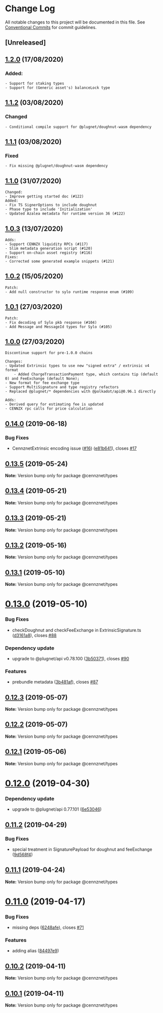 # Change Log

All notable changes to this project will be documented in this file.
See [Conventional Commits](https://conventionalcommits.org) for commit guidelines.

## [Unreleased]

## [1.2.0](https://github.com/cennznet/api.js/compare/release/1.1.2...release/1.2.0) (17/08/2020)
### Added:
    - Support for staking types
    - Support for (Generic asset's) balanceLock type

## [1.1.2](https://github.com/cennznet/api.js/compare/release/1.1.1...release/1.1.2) (03/08/2020)
### Changed
    - Conditional compile support for @plugnet/doughnut-wasm dependency

## [1.1.1](https://github.com/cennznet/api.js/compare/release/1.1.0...release/1.1.1) (03/08/2020)
### Fixed
    - Fix missing @plugnet/doughnut-wasm dependency

## [1.1.0](https://github.com/cennznet/api.js/compare/release/1.0.3...release/1.1.0) (31/07/2020)
    Changed:
    - Improve getting started doc (#122)
    Added:
    - Fix TS SignerOptions to include doughnut
    - Phase type to include 'Initialization'
    - Updated Azalea metadata for runtime version 36 (#122)

## [1.0.3](https://github.com/cennznet/api.js/compare/release/1.0.2...release/1.0.3) (13/07/2020)

    Adds:
    - Support CENNZX liquidity RPCs (#117)
    - Slim metadata generation script (#120)
    - Support on-chain asset registry (#116)
    Fixes:
    - Corrected some generated example snippets (#121)

## [1.0.2](https://github.com/cennznet/api.js/compare/release/1.0.1...release/1.0.2) (15/05/2020)

    Patch:
    - Add null constructor to sylo runtime response enum (#109) 


## [1.0.1](https://github.com/cennznet/api.js/compare/release/1.0.0...release/1.0.1) (27/03/2020)

    Patch:
    - Fix decoding of Sylo pkb response (#104) 
    - Add Message and MessageId types for Sylo (#105)

## [1.0.0](https://github.com/cennznet/api.js/compare/v0.14.0...release/1.0.0) (27/03/2020)
    Discontinue support for pre-1.0.0 chains

    Changes:
    - Updated Extrinsic types to use new "signed extra" / extrinsic v4 format
        - Added ChargeTransactionPayment type, which contains tip (default 0) and FeeExchange (default None);
    - New format for fee exchange type
    - Support MultiSignature and type registry refactors
    - Replaced @plugnet/* dependencies with @polkadot/api@0.96.1 directly

    Adds:
    - Derived query for estimating fee is updated
    - CENNZX rpc calls for price calculation


## [0.14.0](https://github.com/cennznet/api.js/compare/v0.13.6...v0.14.0) (2019-06-18)


### Bug Fixes

* CennznetExtrinsic encoding issue ([#16](https://github.com/cennznet/api.js/issues/16)) ([e81b641](https://github.com/cennznet/api.js/commit/e81b641)), closes [#17](https://github.com/cennznet/api.js/issues/17)





## [0.13.5](https://github.com/cennznet/api.js/compare/v0.13.4...v0.13.5) (2019-05-24)

**Note:** Version bump only for package @cennznet/types





## [0.13.4](https://github.com/cennznet/api.js/compare/v0.13.3...v0.13.4) (2019-05-21)

**Note:** Version bump only for package @cennznet/types





## [0.13.3](https://github.com/cennznet/api.js/compare/v0.13.2...v0.13.3) (2019-05-21)

**Note:** Version bump only for package @cennznet/types





## [0.13.2](https://github.com/cennznet/api.js/compare/v0.13.1...v0.13.2) (2019-05-16)

**Note:** Version bump only for package @cennznet/types





## [0.13.1](https://github.com/cennznet/api.js/compare/v0.13.0...v0.13.1) (2019-05-10)

**Note:** Version bump only for package @cennznet/types





# [0.13.0](https://github.com/cennznet/api.js/compare/v0.12.3...v0.13.0) (2019-05-10)


### Bug Fixes

* checkDoughnut and checkFeeExchange in ExtrinsicSignature.ts ([d3161a8](https://github.com/cennznet/api.js/commit/d3161a8)), closes [#88](https://github.com/cennznet/api.js/issues/88)


### Dependency update

* upgrade to @plugnet/api v0.78.100 ([3b50371](https://github.com/cennznet/api.js/commit/3b50371)), closes [#90](https://github.com/cennznet/api.js/issues/90)


### Features

* prebundle metadata ([3b481af](https://github.com/cennznet/api.js/commit/3b481af)), closes [#87](https://github.com/cennznet/api.js/issues/87)





## [0.12.3](https://github.com/cennznet/api.js/compare/v0.12.2...v0.12.3) (2019-05-07)

**Note:** Version bump only for package @cennznet/types





## [0.12.2](https://github.com/cennznet/api.js/compare/v0.12.1...v0.12.2) (2019-05-07)

**Note:** Version bump only for package @cennznet/types





## [0.12.1](https://github.com/cennznet/api.js/compare/v0.12.0...v0.12.1) (2019-05-06)

**Note:** Version bump only for package @cennznet/types





# [0.12.0](https://bitbucket.org/centralitydev/cennznet-js/compare/v0.11.2...v0.12.0) (2019-04-30)


### Dependency update

* upgrade to @plugnet/api 0.77.101 ([6e53046](https://bitbucket.org/centralitydev/cennznet-js/commits/6e53046))





## [0.11.2](https://bitbucket.org/centralitydev/cennznet-js/compare/v0.11.1...v0.11.2) (2019-04-29)


### Bug Fixes

* special treatment in SignaturePayload for doughnut and feeExchange ([9d568f4](https://bitbucket.org/centralitydev/cennznet-js/commits/9d568f4))





## [0.11.1](https://bitbucket.org/centralitydev/cennznet-js/compare/v0.11.0...v0.11.1) (2019-04-24)

**Note:** Version bump only for package @cennznet/types





# [0.11.0](https://bitbucket.org/centralitydev/cennznet-js/compare/v0.10.2...v0.11.0) (2019-04-17)


### Bug Fixes

* missing deps ([6248afe](https://bitbucket.org/centralitydev/cennznet-js/commits/6248afe)), closes [#71](https://bitbucket.org/centralitydev/cennznet-js/issue/71)


### Features

* adding alias ([84497e9](https://bitbucket.org/centralitydev/cennznet-js/commits/84497e9))





## [0.10.2](https://bitbucket.org/centralitydev/cennznet-js/compare/v0.10.1...v0.10.2) (2019-04-11)

**Note:** Version bump only for package @cennznet/types





## [0.10.1](https://bitbucket.org/centralitydev/cennznet-js/compare/v0.10.0...v0.10.1) (2019-04-11)

**Note:** Version bump only for package @cennznet/types
